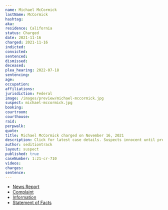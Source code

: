 ```yaml
---
name: Michael McCormick
lastName: McCormick
hashtag:
aka:
residence: California
status: Charged
date: 2021-11-16
charged: 2021-11-16
indicted:
convicted:
sentenced:
dismissed:
deceased:
plea_hearing: 2022-07-18
sentencing:
age:
occupation:
affiliations:
jurisdiction: Federal
image: /images/preview/michael-mccormick.jpg
suspect: michael-mccormick.jpg
booking:
courtroom:
courthouse:
raid:
perpwalk:
quote:
title: Michael McCormick charged on November 16, 2021
description: Click for latest case details. Suspects innocent until proven guilty.
author: seditiontrack
layout: suspect
published: true
caseNumber: 1:21-cr-710
videos:
charges:
sentence:
---
```


- [News Report](https://www.mercurynews.com/2021/12/03/man-arrested-in-orange-in-connection-with-capitol-insurrection/)
- [Complaint](https://www.justice.gov/usao-dc/case-multi-defendant/file/1459001/download)
- [Information](https://www.justice.gov/usao-dc/case-multi-defendant/file/1458996/download)
- [Statement of Facts](https://www.justice.gov/usao-dc/case-multi-defendant/file/1459006/download)

